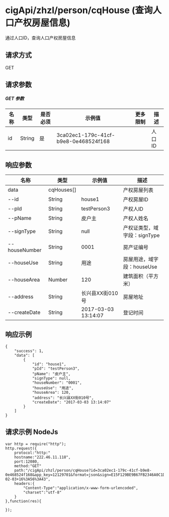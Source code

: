 # cigApi/zhzl/person/cqHouse (查询人口产权房屋信息)

通过人口ID，查询人口产权房屋信息

## 请求方式

GET

## 请求参数

##### GET 参数

名称|类型|是否必须|示例值|更多限制|描述
--|--|--|--|--|--
id|String|是|3ca02ec1-179c-41cf-b9e8-0e468524f168||人口ID

## 响应参数

名称|类型|示例值|描述
--|--|--|--
data|cqHouses[]||产权房屋列表
--id|String|house1|产权房屋ID 
--pId|String|testPerson3|产权人ID 
--pName|String|皮户主|产权人姓名
--signType|String|null|产权证类型，域字段：signType
--houseNumber|String|0001|房产证编号
--houseUse|String|用途|房屋用途，域字段：houseUse
--houseArea|Number|120|建筑面积（平方米）
--address|String|长兴县XX街010号|房屋地址
--createDate|String|2017-03-03 13:14:07|登记时间

## 响应示例
```
{
    "success": 1, 
    "data": [
        {
            "id": "house1", 
            "pId": "testPerson3", 
            "pName": "皮户主", 
            "signType": null, 
            "houseNumber": "0001", 
            "houseUse": "用途", 
            "houseArea": 120, 
            "address": "长兴县XX街010号", 
            "createDate": "2017-03-03 13:14:07"
        }
    ]
}
```

## 请求示例 NodeJs
```
var http = require("http");
http.request({
    protocol:"http:"
    hostname:"222.46.11.118",
    port:12080,
    method:"GET"
    path:"/cigApi/zhzl/person/cqHouse?id=3ca02ec1-179c-41cf-b9e8-0e468524f168&app_key=12129701&format=json&sign=E15F129BE9B67FB2346A0C1D54D0D589&sign_method=hmac&timestamp=2017-02-03+16%3A56%3A43",
    headers:{
        "Content-Type":"application/x-www-form-urlencoded",
        "charset":"utf-8"
    }
},function(res){

});
```